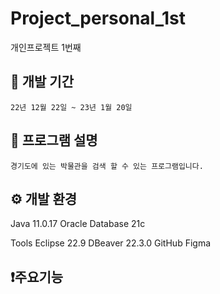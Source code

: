# Project_personal_1st
개인프로젝트 1번째

## :calendar: 개발 기간
	22년 12월 22일 ~ 23년 1월 20일

## :pushpin: 프로그램 설명
	경기도에 있는 박물관을 검색 할 수 있는 프로그램입니다. 
	
## ⚙️ 개발 환경
Java 11.0.17
Oracle Database 21c

Tools
Eclipse 22.9
DBeaver 22.3.0
GitHub
Figma

## :exclamation:주요기능


## 
